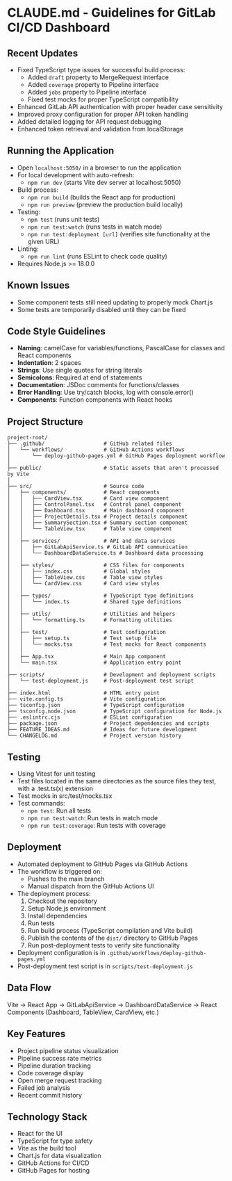 # CLAUDE.md - Guidelines for GitLab CI/CD Dashboard

## Recent Updates
- Fixed TypeScript type issues for successful build process:
  - Added `draft` property to MergeRequest interface
  - Added `coverage` property to Pipeline interface  
  - Added `jobs` property to Pipeline interface
  - Fixed test mocks for proper TypeScript compatibility
- Enhanced GitLab API authentication with proper header case sensitivity
- Improved proxy configuration for proper API token handling
- Added detailed logging for API request debugging
- Enhanced token retrieval and validation from localStorage

## Running the Application
- Open `localhost:5050/` in a browser to run the application
- For local development with auto-refresh:
  - `npm run dev` (starts Vite dev server at localhost:5050)
- Build process:
  - `npm run build` (builds the React app for production)
  - `npm run preview` (preview the production build locally)
- Testing:
  - `npm test` (runs unit tests)
  - `npm run test:watch` (runs tests in watch mode)
  - `npm run test:deployment [url]` (verifies site functionality at the given URL)
- Linting:
  - `npm run lint` (runs ESLint to check code quality)
- Requires Node.js >= 18.0.0

## Known Issues
- Some component tests still need updating to properly mock Chart.js
- Some tests are temporarily disabled until they can be fixed

## Code Style Guidelines
- **Naming**: camelCase for variables/functions, PascalCase for classes and React components
- **Indentation**: 2 spaces
- **Strings**: Use single quotes for string literals
- **Semicolons**: Required at end of statements
- **Documentation**: JSDoc comments for functions/classes
- **Error Handling**: Use try/catch blocks, log with console.error()
- **Components**: Function components with React hooks

## Project Structure
```
project-root/
├── .github/                   # GitHub related files
│   └── workflows/             # GitHub Actions workflows
│       └── deploy-github-pages.yml # GitHub Pages deployment workflow
│
├── public/                    # Static assets that aren't processed by Vite
│
├── src/                       # Source code
│   ├── components/            # React components
│   │   ├── CardView.tsx       # Card view component
│   │   ├── ControlPanel.tsx   # Control panel component
│   │   ├── Dashboard.tsx      # Main dashboard component
│   │   ├── ProjectDetails.tsx # Project details component
│   │   ├── SummarySection.tsx # Summary section component
│   │   └── TableView.tsx      # Table view component
│   │
│   ├── services/              # API and data services
│   │   ├── GitLabApiService.ts # GitLab API communication
│   │   └── DashboardDataService.ts # Dashboard data processing
│   │
│   ├── styles/                # CSS files for components
│   │   ├── index.css          # Global styles
│   │   ├── TableView.css      # Table view styles
│   │   └── CardView.css       # Card view styles
│   │
│   ├── types/                 # TypeScript type definitions
│   │   └── index.ts           # Shared type definitions
│   │
│   ├── utils/                 # Utilities and helpers
│   │   └── formatting.ts      # Formatting utilities
│   │
│   ├── test/                  # Test configuration
│   │   ├── setup.ts           # Test setup file
│   │   └── mocks.tsx          # Test mocks for React components
│   │
│   ├── App.tsx                # Main App component
│   └── main.tsx               # Application entry point
│
├── scripts/                   # Development and deployment scripts
│   └── test-deployment.js     # Post-deployment test script
│
├── index.html                 # HTML entry point
├── vite.config.ts             # Vite configuration
├── tsconfig.json              # TypeScript configuration
├── tsconfig.node.json         # TypeScript configuration for Node.js
├── .eslintrc.cjs              # ESLint configuration
├── package.json               # Project dependencies and scripts
├── FEATURE_IDEAS.md           # Ideas for future development
└── CHANGELOG.md               # Project version history
```

## Testing
- Using Vitest for unit testing
- Test files located in the same directories as the source files they test, with a .test.ts(x) extension
- Test mocks in src/test/mocks.tsx
- Test commands:
  - `npm test`: Run all tests
  - `npm run test:watch`: Run tests in watch mode
  - `npm run test:coverage`: Run tests with coverage
  
## Deployment
- Automated deployment to GitHub Pages via GitHub Actions
- The workflow is triggered on:
  - Pushes to the main branch
  - Manual dispatch from the GitHub Actions UI
- The deployment process:
  1. Checkout the repository
  2. Setup Node.js environment
  3. Install dependencies
  4. Run tests
  5. Run build process (TypeScript compilation and Vite build)
  6. Publish the contents of the `dist/` directory to GitHub Pages
  7. Run post-deployment tests to verify site functionality
- Deployment configuration is in `.github/workflows/deploy-github-pages.yml`
- Post-deployment test script is in `scripts/test-deployment.js`

## Data Flow
Vite → React App → GitLabApiService → DashboardDataService → React Components (Dashboard, TableView, CardView, etc.)

## Key Features
- Project pipeline status visualization
- Pipeline success rate metrics
- Pipeline duration tracking
- Code coverage display
- Open merge request tracking
- Failed job analysis
- Recent commit history

## Technology Stack
- React for the UI
- TypeScript for type safety
- Vite as the build tool
- Chart.js for data visualization
- GitHub Actions for CI/CD
- GitHub Pages for hosting

